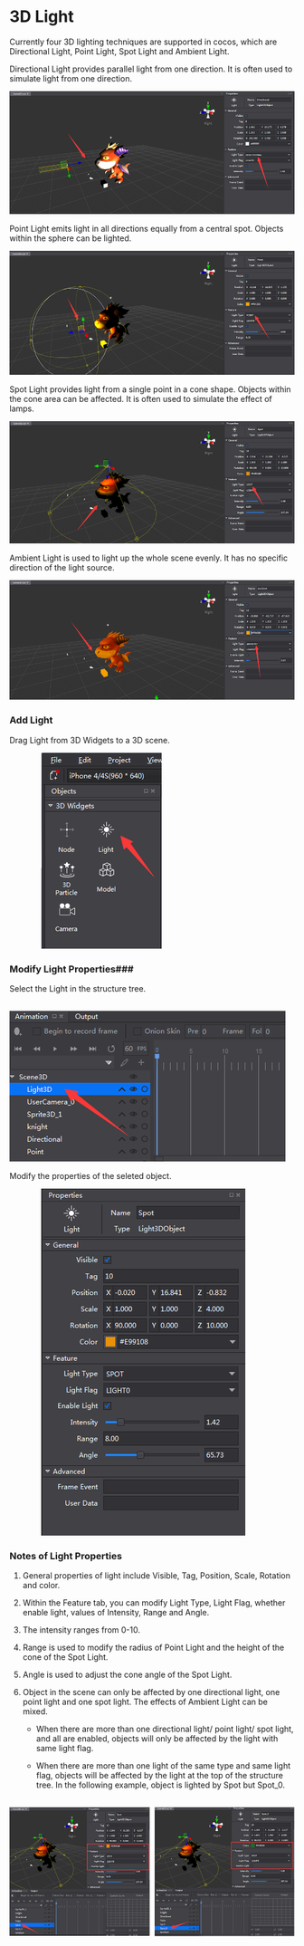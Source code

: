 # 3D Light #

Currently four 3D lighting techniques are supported in cocos, which are Directional Light, Point Light, Spot Light and Ambient Light.

Directional Light provides parallel light from one direction. It is often used to simulate light from one direction.

![image](../../../studio-img/3D/Light/image0005.png)

Point Light emits light in all directions equally from a central spot. Objects within the sphere can be lighted.

![image](../../../studio-img/3D/Light/image0006.png)

Spot Light provides light from a single point in a cone shape. Objects within the cone area can be affected. It is often used to simulate the effect of lamps.

![image](../../../studio-img/3D/Light/image0007.png)

Ambient Light is used to light up the whole scene evenly. It has no specific direction of the light source.

![image](../../../studio-img/3D/Light/image0008.png)

### Add Light ###

Drag Light from 3D Widgets to a 3D scene.

&emsp;&emsp;&emsp;&emsp;![image](../../../studio-img/3D/Light/image0001.png)

### Modify Light Properties###

Select the Light in the structure tree.

&emsp;&emsp;&emsp;&emsp;![image](../../../studio-img/3D/Light/image0003.png)

Modify the properties of the seleted object.

&emsp;&emsp;&emsp;&emsp;![image](../../../studio-img/3D/Light/image0004.png)

### Notes of Light Properties ###

1. General properties of light include Visible, Tag, Position, Scale, Rotation and color.

2. Within the Feature tab, you can modify Light Type, Light Flag, whether enable light, values of Intensity, Range and Angle.

3. The intensity ranges from 0-10.

4. Range is used to modify the radius of Point Light and the height of the cone of the Spot Light.

5. Angle is used to adjust the cone angle of the Spot Light.

6. Object in the scene can only be affected by one directional light, one point light and one spot light. The effects of Ambient Light can be mixed.

    - When there are more than one directional light/ point light/ spot light, and all are enabled, objects will only be affected by the light with same light flag.

    - When there are more than one light of the same type and same light flag, objects will be affected by the light at the top of the structure tree. In the following example, object is lighted by Spot but Spot_0.

&emsp;&emsp;![image](../../../studio-img/3D/Light/image0010.png)
